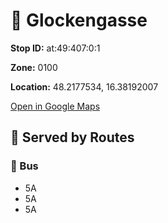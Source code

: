 # 🚉 Glockengasse


**Stop ID:** at:49:407:0:1

**Zone:** 0100

**Location:** 48.2177534, 16.38192007

[Open in Google Maps](https://www.google.com/maps?q=48.2177534,16.38192007)

## 🚆 Served by Routes

### 🚌 Bus
- 5A
- 5A
- 5A